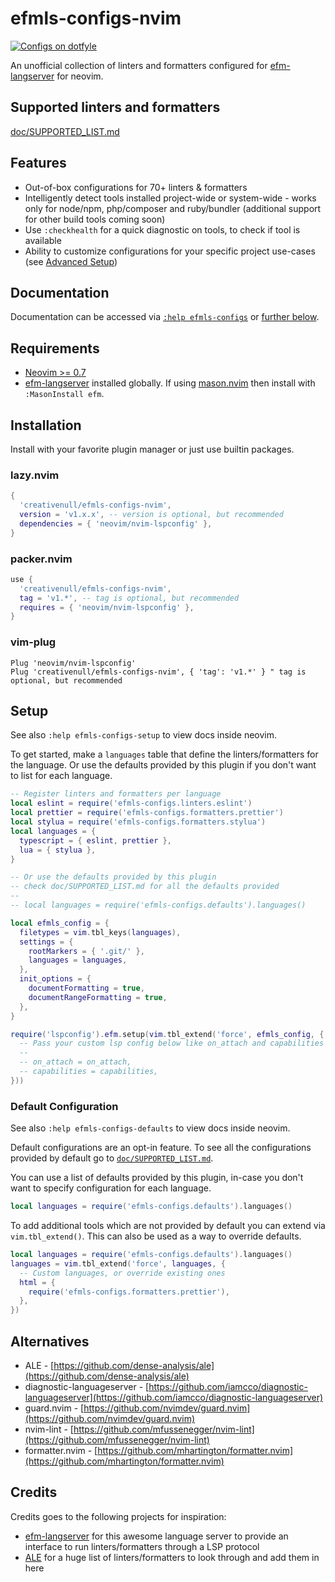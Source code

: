 # efmls-configs-nvim

<a href="https://dotfyle.com/plugins/creativenull/efmls-configs-nvim">
  <img src="https://dotfyle.com/plugins/creativenull/efmls-configs-nvim/shield" alt="Configs on dotfyle">
</a>

An unofficial collection of linters and formatters configured for [efm-langserver][efm-langserver] for neovim.

## Supported linters and formatters

[doc/SUPPORTED_LIST.md](./doc/SUPPORTED_LIST.md)

## Features

- Out-of-box configurations for 70+ linters & formatters
- Intelligently detect tools installed project-wide or system-wide - works only for node/npm, php/composer and
  ruby/bundler (additional support for other build tools coming soon)
- Use `:checkhealth` for a quick diagnostic on tools, to check if tool is available
- Ability to customize configurations for your specific project use-cases (see [Advanced Setup](#advanced-configuration-setup))

## Documentation

Documentation can be accessed via [`:help efmls-configs`](./doc/efmls-configs.txt) or [further below](#setup).

## Requirements

- [Neovim >= 0.7][neovim]
- [efm-langserver][efm-langserver] installed globally. If using [mason.nvim](https://github.com/williamboman/mason.nvim)
  then install with `:MasonInstall efm`.

## Installation

Install with your favorite plugin manager or just use builtin packages.

### lazy.nvim

```lua
{
  'creativenull/efmls-configs-nvim',
  version = 'v1.x.x', -- version is optional, but recommended
  dependencies = { 'neovim/nvim-lspconfig' },
}
```

### packer.nvim

```lua
use {
  'creativenull/efmls-configs-nvim',
  tag = 'v1.*', -- tag is optional, but recommended
  requires = { 'neovim/nvim-lspconfig' },
}
```

### vim-plug

```vim
Plug 'neovim/nvim-lspconfig'
Plug 'creativenull/efmls-configs-nvim', { 'tag': 'v1.*' } " tag is optional, but recommended
```

## Setup

See also `:help efmls-configs-setup` to view docs inside neovim.

To get started, make a `languages` table that define the linters/formatters for the language. Or use the defaults provided
by this plugin if you don't want to list for each language.

```lua
-- Register linters and formatters per language
local eslint = require('efmls-configs.linters.eslint')
local prettier = require('efmls-configs.formatters.prettier')
local stylua = require('efmls-configs.formatters.stylua')
local languages = {
  typescript = { eslint, prettier },
  lua = { stylua },
}

-- Or use the defaults provided by this plugin
-- check doc/SUPPORTED_LIST.md for all the defaults provided
--
-- local languages = require('efmls-configs.defaults').languages()

local efmls_config = {
  filetypes = vim.tbl_keys(languages),
  settings = {
    rootMarkers = { '.git/' },
    languages = languages,
  },
  init_options = {
    documentFormatting = true,
    documentRangeFormatting = true,
  },
}

require('lspconfig').efm.setup(vim.tbl_extend('force', efmls_config, {
  -- Pass your custom lsp config below like on_attach and capabilities
  --
  -- on_attach = on_attach,
  -- capabilities = capabilities,
}))
```

### Default Configuration

See also `:help efmls-configs-defaults` to view docs inside neovim.

Default configurations are an opt-in feature. To see all the configurations provided by default go to
[`doc/SUPPORTED_LIST.md`](./doc/SUPPORTED_LIST.md).

You can use a list of defaults provided by this plugin, in-case you don't want to specify configuration
for each language.

```lua
local languages = require('efmls-configs.defaults').languages()
```

To add additional tools which are not provided by default you can extend via `vim.tbl_extend()`. This can also be used
as a way to override defaults.

```lua
local languages = require('efmls-configs.defaults').languages()
languages = vim.tbl_extend('force', languages, {
  -- Custom languages, or override existing ones
  html = {
    require('efmls-configs.formatters.prettier'),
  },
})
```

## Alternatives

- ALE - [https://github.com/dense-analysis/ale](https://github.com/dense-analysis/ale)
- diagnostic-languageserver - [https://github.com/iamcco/diagnostic-languageserver](https://github.com/iamcco/diagnostic-languageserver)
- guard.nvim - [https://github.com/nvimdev/guard.nvim](https://github.com/nvimdev/guard.nvim)
- nvim-lint - [https://github.com/mfussenegger/nvim-lint](https://github.com/mfussenegger/nvim-lint)
- formatter.nvim - [https://github.com/mhartington/formatter.nvim](https://github.com/mhartington/formatter.nvim)

## Credits

Credits goes to the following projects for inspiration:

- [efm-langserver][efm-langserver] for this awesome language server to provide an interface to run linters/formatters
  through a LSP protocol
- [ALE][ale] for a huge list of linters/formatters to look through and add them in here

[efm-langserver]: https://github.com/mattn/efm-langserver
[schema-file]: https://github.com/mattn/efm-langserver/blob/master/schema.json
[ale]: https://github.com/dense-analysis/ale
[nvim-lsp]: https://neovim.io/doc/user/lsp.html
[neovim]: https://github.com/neovim/neovim
[lspconfig]: https://github.com/neovim/nvim-lspconfig
